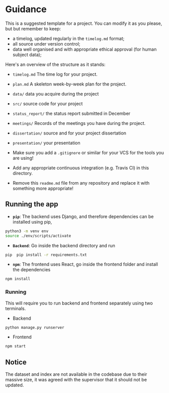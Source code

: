 # Guidance
This is a suggested template for a project. You can modify it as you please, but
but remember to keep:

* a timelog, updated regularly in the `timelog.md` format;
* all source under version control;
* data well organised and with appropriate ethical approval (for human subject data);

Here's an overview of the structure as it stands:

* `timelog.md` The time log for your project.
* `plan.md` A skeleton week-by-week plan for the project. 
* `data/` data you acquire during the project
* `src/` source code for your project
* `status_report/` the status report submitted in December
* `meetings/` Records of the meetings you have during the project.
* `dissertation/` source and for your project dissertation
* `presentation/` your presentation

* Make sure you add a `.gitignore` or similar for your VCS for the tools you are using!
* Add any appropriate continuous integration (e.g. Travis CI) in this directory.

* Remove this `readme.md` file from any repository and replace it with something more appropriate!

## Running the app 


* **`pip`**: The backend uses Django, and therefore dependencies can be installed using pip, 
```sh
python3 -m venv env              
source ./env/scripts/activate                         
```
* **`Backend`**: Go inside the backend directory and run
```sh
pip  pip install -r requirements.txt 
```

* **`npm`**: The frontend uses React, go inside the frontend folder and install the dependencies 

```sh
npm install  
```

### Running

This will require you to run backend and frontend separately using two terminals.

* Backend

```sh
python manage.py runserver
```

* Frontend

```sh
npm start      
```

## Notice

The dataset and index are not available in the codebase due to their massive size, it was agreed with the supervisor that it should not be updated.